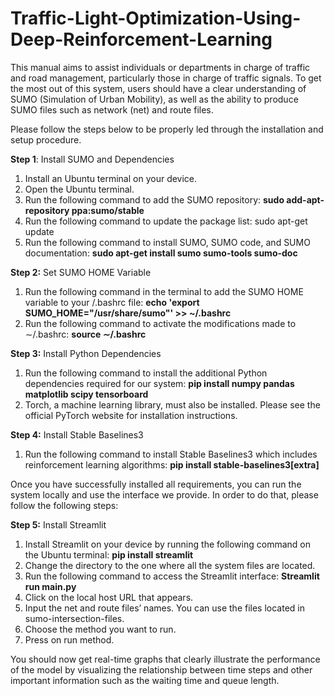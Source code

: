 # Traffic-Light-Optimization-Using-Deep-Reinforcement-Learning

This manual aims to assist individuals or departments in charge of traffic and road management, particularly those in charge of traffic signals. To get the most out of this system, users should have a clear understanding of SUMO (Simulation of Urban Mobility), as well as the ability to produce SUMO files such as network (net) and route files. 

Please follow the steps below to be properly led through the installation and setup procedure.

**Step 1**: Install SUMO and Dependencies
1. Install an Ubuntu terminal on your device.
2. Open the Ubuntu terminal.
3. Run the following command to add the SUMO repository:
**sudo add-apt-repository ppa:sumo/stable**
4. Run the following command to update the package list:
sudo apt-get update
5. Run the following command to install SUMO, SUMO code, and SUMO documentation:
**sudo apt-get install sumo sumo-tools sumo-doc**

**Step 2:** Set SUMO HOME Variable
1. Run the following command in the terminal to add the SUMO HOME variable
to your /.bashrc file:
**echo 'export SUMO_HOME="/usr/share/sumo"' >> ~/.bashrc**
2. Run the following command to activate the modifications made to ∼/.bashrc:
**source ∼/.bashrc**

**Step 3:** Install Python Dependencies
1. Run the following command to install the additional Python dependencies required for our system:
**pip install numpy pandas matplotlib scipy tensorboard**
2. Torch, a machine learning library, must also be installed. Please see the official PyTorch website for installation instructions.

**Step 4:** Install Stable Baselines3
1. Run the following command to install Stable Baselines3 which includes reinforcement learning algorithms:
**pip install stable-baselines3[extra]**

Once you have successfully installed all requirements, you can run the system locally and
use the interface we provide. In order to do that, please follow the following steps:

**Step 5:** Install Streamlit
1. Install Streamlit on your device by running the following command on the Ubuntu
terminal:
**pip install streamlit**
2. Change the directory to the one where all the system files are located.
3. Run the following command to access the Streamlit interface:
**Streamlit run main.py**
4. Click on the local host URL that appears.
5. Input the net and route files’ names. You can use the files located in sumo-intersection-files.
6. Choose the method you want to run.
7. Press on run method.

You should now get real-time graphs that clearly illustrate the performance of the model by
visualizing the relationship between time steps and other important information such as the
waiting time and queue length.
